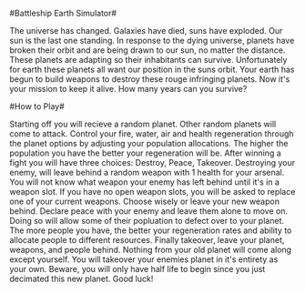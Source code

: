 #Battleship Earth Simulator#

The universe has changed.  Galaxies have died, suns have exploded.  Our sun is the last one standing.  In response to the dying universe, planets have broken their orbit and are being drawn to our sun, no matter the distance.  These planets are adapting so their inhabitants can survive.  Unfortunately for earth these planets all want our position in the suns orbit.  Your earth has begun to build weapons to destroy these rouge infringing planets.  Now it's your mission to keep it alive.  How many years can you survive?

#How to Play#

Starting off you will recieve a random planet.  Other random planets will come to attack. Control your fire, water, air and health regeneration through the planet options by adjusting your population allocations.  The higher the population you have the better your regeneration will be.  After winning a fight you will have three choices: Destroy, Peace, Takeover. 
Destroying your enemy, will leave behind a random weapon with 1 health for your arsenal. You will not know what weapon your enemy has left behind until it's in a weapon slot. If you have no open weapon slots, you will be asked to replace one of your current weapons.  Choose wisely or leave your new weapon behind.
Declare peace with your enemy and leave them alone to move on.  Doing so will allow some of their popluation to defect over to your planet.  The more people you have, the better your regeneration rates and ability to allocate people to different resources.
Finally takeover, leave your planet, weapons, and people behind. Nothing from your old planet will come along except yourself. You will takeover your enemies planet in it's entirety as your own.  Beware, you will only have half life to begin since you just decimated this new planet.
Good luck!